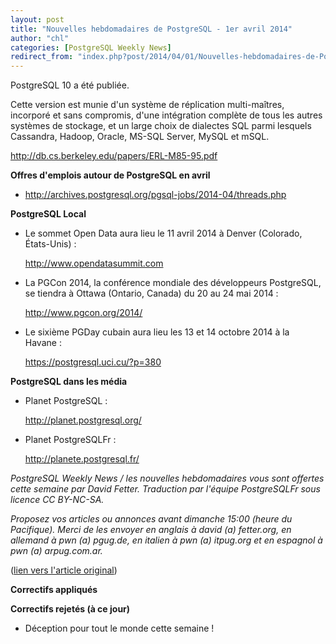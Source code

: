 ```yaml
---
layout: post
title: "Nouvelles hebdomadaires de PostgreSQL - 1er avril 2014"
author: "chl"
categories: [PostgreSQL Weekly News]
redirect_from: "index.php?post/2014/04/01/Nouvelles-hebdomadaires-de-PostgreSQL-1er-avril-2014"
---
```



<p>PostgreSQL 10 a &eacute;t&eacute; publi&eacute;e.<br>

Cette version est munie d'un syst&egrave;me de r&eacute;plication multi-ma&icirc;tres, incorpor&eacute; et sans compromis, d'une int&eacute;gration compl&egrave;te de tous les autres syst&egrave;mes de stockage, et un large choix de dialectes SQL parmi lesquels Cassandra, Hadoop, Oracle, MS-SQL Server, MySQL et mSQL. 

<a target="_blank" href="http://db.cs.berkeley.edu/papers/ERL-M85-95.pdf">http://db.cs.berkeley.edu/papers/ERL-M85-95.pdf</a></p>

<p><strong>Offres d'emplois autour de PostgreSQL en avril</strong></p>

<ul>

<li><a target="_blank" href="http://archives.postgresql.org/pgsql-jobs/2014-04/threads.php">http://archives.postgresql.org/pgsql-jobs/2014-04/threads.php</a></li>

</ul>

<p><strong>PostgreSQL Local</strong></p>

<ul>

<li>Le sommet Open Data aura lieu le 11 avril 2014 &agrave; Denver (Colorado, &Eacute;tats-Unis)&nbsp;: 

<a target="_blank" href="http://www.opendatasummit.com">http://www.opendatasummit.com</a></li>

<li>La PGCon 2014, la conf&eacute;rence mondiale des d&eacute;veloppeurs PostgreSQL, se tiendra &agrave; Ottawa (Ontario, Canada) du 20 au 24 mai 2014&nbsp;: 

<a target="_blank" href="http://www.pgcon.org/2014/">http://www.pgcon.org/2014/</a></li>

<li>Le sixi&egrave;me PGDay cubain aura lieu les 13 et 14 octobre 2014 &agrave; la Havane&nbsp;: 

<a target="_blank" href="https://postgresql.uci.cu/?p=380">https://postgresql.uci.cu/?p=380</a></li>

</ul>

<p><strong>PostgreSQL dans les m&eacute;dia</strong></p>

<ul>

<li>Planet PostgreSQL&nbsp;: 

<a target="_blank" href="http://planet.postgresql.org/">http://planet.postgresql.org/</a></li>

<li>Planet PostgreSQLFr&nbsp;: 

<a target="_blank" href="http://planete.postgresql.fr/">http://planete.postgresql.fr/</a></li>

</ul>

<p><i>PostgreSQL Weekly News / les nouvelles hebdomadaires vous sont offertes cette semaine par David Fetter. Traduction par l'&eacute;quipe PostgreSQLFr sous licence CC BY-NC-SA.</i></p>

<p><i>Proposez vos articles ou annonces avant dimanche 15:00 (heure du Pacifique). Merci de les envoyer en anglais &agrave; david (a) fetter.org, en allemand &agrave; pwn (a) pgug.de, en italien &agrave; pwn (a) itpug.org et en espagnol &agrave; pwn (a) arpug.com.ar.</i></p>

<p>(<a target="_blank" href="http://www.postgresql.org/message-id/20140401134036.GC32171@fetter.org">lien vers l'article original</a>)</p>

<!--more-->


<p><strong>Correctifs appliqu&eacute;s</strong></p>

<p><strong>Correctifs rejet&eacute;s (&agrave; ce jour)</strong></p>

<ul>

<li>D&eacute;ception pour tout le monde cette semaine&nbsp;!</li>

</ul>